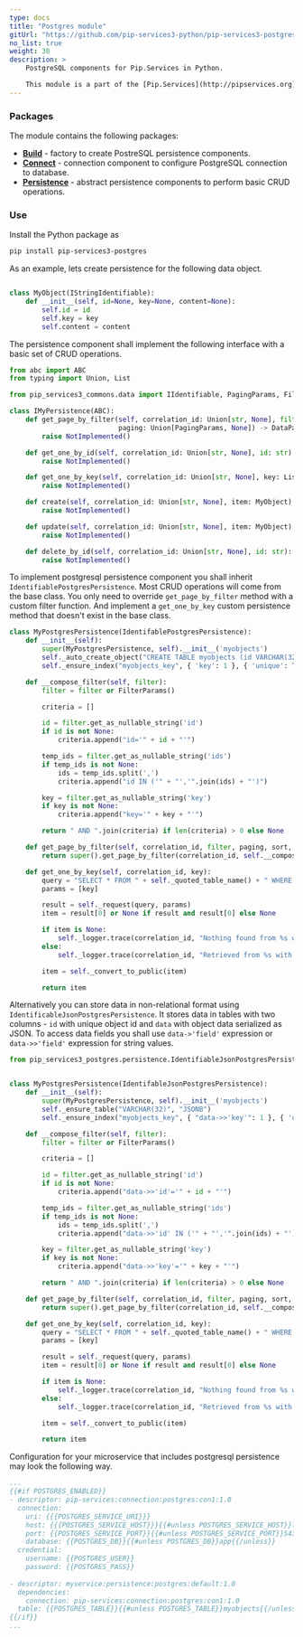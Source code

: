 ```yaml
---
type: docs
title: "Postgres module"
gitUrl: "https://github.com/pip-services3-python/pip-services3-postgres-python"
no_list: true
weight: 30
description: > 
    PostgreSQL components for Pip.Services in Python. 

    This module is a part of the [Pip.Services](http://pipservices.org) polyglot microservices toolkit. It provides a set of components to implement PostgreSQL persistence.
---
```


### Packages

The module contains the following packages:
- [**Build**](build) - factory to create PostreSQL persistence components.
- [**Connect**](connect) - connection component to configure PostgreSQL connection to database.
- [**Persistence**](persistence) - abstract persistence components to perform basic CRUD operations.


### Use

Install the Python package as
```bash
pip install pip-services3-postgres
```

As an example, lets create persistence for the following data object.

```python

class MyObject(IStringIdentifiable):
    def __init__(self, id=None, key=None, content=None):
        self.id = id
        self.key = key
        self.content = content
```

The persistence component shall implement the following interface with a basic set of CRUD operations.

```python
from abc import ABC
from typing import Union, List

from pip_services3_commons.data import IIdentifiable, PagingParams, FilterParams, DataPage

class IMyPersistence(ABC):
    def get_page_by_filter(self, correlation_id: Union[str, None], filter: Union[FilterParams, None],
                           paging: Union[PagingParams, None]) -> DataPage:
        raise NotImplemented()

    def get_one_by_id(self, correlation_id: Union[str, None], id: str) -> MyObject:
        raise NotImplemented()

    def get_one_by_key(self, correlation_id: Union[str, None], key: List[str]) -> MyObject:
        raise NotImplemented()

    def create(self, correlation_id: Union[str, None], item: MyObject) -> MyObject:
        raise NotImplemented()

    def update(self, correlation_id: Union[str, None], item: MyObject) -> MyObject:
        raise NotImplemented()

    def delete_by_id(self, correlation_id: Union[str, None], id: str):
        raise NotImplemented()
```

To implement postgresql persistence component you shall inherit `IdentifiablePostgresPersistence`. 
Most CRUD operations will come from the base class. You only need to override `get_page_by_filter` method with a custom filter function.
And implement a `get_one_by_key` custom persistence method that doesn't exist in the base class.

```python
class MyPostgresPersistence(IdentifablePostgresPersistence):
    def __init__(self):
        super(MyPostgresPersistence, self).__init__('myobjects')
        self._auto_create_object("CREATE TABLE myobjects (id VARCHAR(32) PRIMARY KEY, key VARCHAR(50), value VARCH(255)")
        self._ensure_index("myobjects_key", { 'key': 1 }, { 'unique': True })

    def __compose_filter(self, filter):
        filter = filter or FilterParams()

        criteria = []

        id = filter.get_as_nullable_string('id')
        if id is not None:
            criteria.append("id='" + id + "'")

        temp_ids = filter.get_as_nullable_string('ids')
        if temp_ids is not None:
            ids = temp_ids.split(',')
            criteria.append("id IN ('" + "','".join(ids) + "')")

        key = filter.get_as_nullable_string('key')
        if key is not None:
            criteria.append("key='" + key + "'")

        return " AND ".join(criteria) if len(criteria) > 0 else None

    def get_page_by_filter(self, correlation_id, filter, paging, sort, select):
        return super().get_page_by_filter(correlation_id, self.__compose_filter(filter), paging, 'id', None)

    def get_one_by_key(self, correlation_id, key):
        query = "SELECT * FROM " + self._quoted_table_name() + " WHERE \"key\"=%s"
        params = [key]

        result = self._request(query, params)
        item = result[0] or None if result and result[0] else None

        if item is None:
            self._logger.trace(correlation_id, "Nothing found from %s with key = %s", self._table_name, key)
        else:
            self._logger.trace(correlation_id, "Retrieved from %s with key = %s", self._table_name, key)

        item = self._convert_to_public(item)

        return item
```

Alternatively you can store data in non-relational format using `IdentificableJsonPostgresPersistence`.
It stores data in tables with two columns - `id` with unique object id and `data` with object data serialized as JSON.
To access data fields you shall use `data->'field'` expression or `data->>'field'` expression for string values.

```python
from pip_services3_postgres.persistence.IdentifiableJsonPostgresPersistence import IdentifiableJsonPostgresPersistence


class MyPostgresPersistence(IdentifableJsonPostgresPersistence):
    def __init__(self):
        super(MyPostgresPersistence, self).__init__('myobjects')
        self._ensure_table("VARCHAR(32)", "JSONB")
        self._ensure_index("myobjects_key", { "data->>'key'": 1 }, { 'unique': True })

    def __compose_filter(self, filter):
        filter = filter or FilterParams()

        criteria = []

        id = filter.get_as_nullable_string('id')
        if id is not None:
            criteria.append("data->>'id'='" + id + "'")

        temp_ids = filter.get_as_nullable_string('ids')
        if temp_ids is not None:
            ids = temp_ids.split(',')
            criteria.append("data->>'id' IN ('" + "','".join(ids) + "')")

        key = filter.get_as_nullable_string('key')
        if key is not None:
            criteria.append("data->>'key'='" + key + "'")

        return " AND ".join(criteria) if len(criteria) > 0 else None

    def get_page_by_filter(self, correlation_id, filter, paging, sort, select):
        return super().get_page_by_filter(correlation_id, self.__compose_filter(filter), paging, 'id', None)

    def get_one_by_key(self, correlation_id, key):
        query = "SELECT * FROM " + self._quoted_table_name() + " WHERE data->>'key'=%s"
        params = [key]

        result = self._request(query, params)
        item = result[0] or None if result and result[0] else None

        if item is None:
            self._logger.trace(correlation_id, "Nothing found from %s with key = %s", self._table_name, key)
        else:
            self._logger.trace(correlation_id, "Retrieved from %s with key = %s", self._table_name, key)

        item = self._convert_to_public(item)

        return item
```

Configuration for your microservice that includes postgresql persistence may look the following way.

```yaml
...
{{#if POSTGRES_ENABLED}}
- descriptor: pip-services:connection:postgres:con1:1.0
  connection:
    uri: {{{POSTGRES_SERVICE_URI}}}
    host: {{{POSTGRES_SERVICE_HOST}}}{{#unless POSTGRES_SERVICE_HOST}}localhost{{/unless}}
    port: {{POSTGRES_SERVICE_PORT}}{{#unless POSTGRES_SERVICE_PORT}}5432{{/unless}}
    database: {{POSTGRES_DB}}{{#unless POSTGRES_DB}}app{{/unless}}
  credential:
    username: {{POSTGRES_USER}}
    password: {{POSTGRES_PASS}}
    
- descriptor: myservice:persistence:postgres:default:1.0
  dependencies:
    connection: pip-services:connection:postgres:con1:1.0
  table: {{POSTGRES_TABLE}}{{#unless POSTGRES_TABLE}}myobjects{{/unless}}
{{/if}}
...
```

